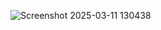 ![Screenshot 2025-03-11 130438](https://github.com/user-attachments/assets/1977483b-dcbd-44f3-ba8f-4930d73454e6)
